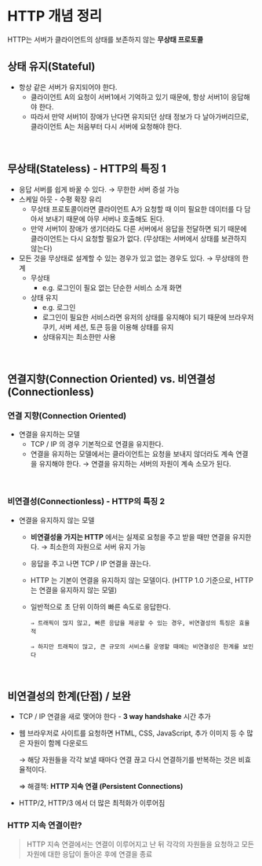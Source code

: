 # HTTP 개념 정리
HTTP는 서버가 클라이언트의 상태를 보존하지 않는 **무상태 프로토콜**

## 상태 유지(Stateful)
- 항상 같은 서버가 유지되어야 한다.
  - 클라이언트 A의 요청이 서버1에서 기억하고 있기 때문에, 항상 서버1이 응답해야 한다.
  - 따라서 만약 서버1이 장애가 난다면 유지되던 상태 정보가 다 날아가버리므로, 클라이언트 A는 처음부터 다시 서버에 요청해야 한다. 

<br/>

## **무상태(Stateless)** - HTTP의 특징 1
  - 응답 서버를 쉽게 바꿀 수 있다. → 무한한 서버 증설 가능
  - 스케일 아웃 - 수평 확장 유리
    - 무상태 프로토콜이라면 클라이언트 A가 요청할 때 이미 필요한 데이터를 다 담아서 보내기 때문에 아무 서버나 호출해도 된다.
    - 만약 서버1이 장애가 생기더라도 다른 서버에서 응답을 전달하면 되기 때문에 클라이언트는 다시 요청할 필요가 없다. (무상태는 서버에서 상태를 보관하지 않는다)
  - 모든 것을 무상태로 설계할 수 있는 경우가 있고 없는 경우도 있다. → 무상태의 한계
    - 무상태
      - e.g. 로그인이 필요 없는 단순한 서비스 소개 화면
    - 상태 유지
      - e.g. 로그인
      - 로그인이 필요한 서비스라면 유저의 상태를 유지해야 되기 때문에 브라우저 쿠키, 서버 세션, 토큰 등을 이용해 상태를 유지
      - 상태유지는 최소한만 사용

<br/>

## 연결지향(Connection Oriented) vs. 비연결성(Connectionless)

### 연결 지향(Connection Oriented)
- 연결을 유지하는 모델
  - TCP / IP 의 경우 기본적으로 연결을 유지한다.
  - 연결을 유지하는 모델에서는 클라이언트는 요청을 보내지 않더라도 계속 연결을 유지해야 한다. → 연결을 유지하는 서버의 자원이 계속 소모가 된다.

<br/>

### 비연결성(Connectionless) - HTTP의 특징 2
- 연결을 유지하지 않는 모델
  - **비연결성을 가지는 HTTP** 에서는 실제로 요청을 주고 받을 때만 연결을 유지한다. → 최소한의 자원으로 서버 유지 가능
  - 응답을 주고 나면 TCP / IP 연결을 끊는다.
  - HTTP 는 기본이 연결을 유지하지 않는 모델이다. (HTTP 1.0 기준으로, HTTP는 연결을 유지하지 않는 모델)
  - 일반적으로 초 단위 이하의 빠른 속도로 응답한다.
        
        ⇒ 트래픽이 많지 않고, 빠른 응답을 제공할 수 있는 경우, 비연결성의 특징은 효율적
        
        ⇒ 하지만 트래픽이 많고, 큰 규모의 서비스를 운영할 때에는 비연결성은 한계를 보인다
        
    
<br/>

## 비연결성의 한계(단점) / 보완

- TCP / IP 연결을 새로 맺어야 한다 - **3 way handshake** 시간 추가
- 웹 브라우저로 사이트를 요청하면 HTML, CSS, JavaScript, 추가 이미지 등 수 많은 자원이 함께 다운로드<p>→ 해당 자원들을 각각 보낼 때마다 연결 끊고 다시 연결하기를 반복하는 것은 비효율적이다.
    
    ⇒ 해결책: **HTTP 지속 연결 (Persistent Connections)** 
- HTTP/2, HTTP/3 에서 더 많은 최적화가 이루어짐
### HTTP 지속 연결이란?
> HTTP 지속 연결에서는 연결이 이루어지고 난 뒤 각각의 자원들을 요청하고 모든 자원에 대한 응답이 돌아온 후에 연결을 종료